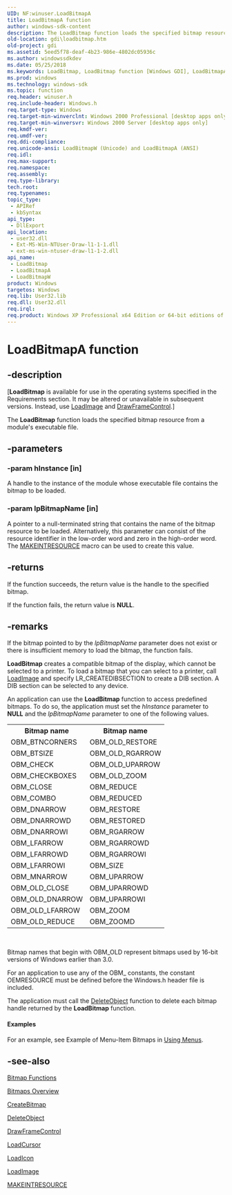 ```yaml
---
UID: NF:winuser.LoadBitmapA
title: LoadBitmapA function
author: windows-sdk-content
description: The LoadBitmap function loads the specified bitmap resource from a module's executable file.
old-location: gdi\loadbitmap.htm
old-project: gdi
ms.assetid: 5eed5f78-deaf-4b23-986e-4802dc05936c
ms.author: windowssdkdev
ms.date: 05/25/2018
ms.keywords: LoadBitmap, LoadBitmap function [Windows GDI], LoadBitmapA, LoadBitmapW, _win32_LoadBitmap, gdi.loadbitmap, winuser/LoadBitmap, winuser/LoadBitmapA, winuser/LoadBitmapW
ms.prod: windows
ms.technology: windows-sdk
ms.topic: function
req.header: winuser.h
req.include-header: Windows.h
req.target-type: Windows
req.target-min-winverclnt: Windows 2000 Professional [desktop apps only]
req.target-min-winversvr: Windows 2000 Server [desktop apps only]
req.kmdf-ver: 
req.umdf-ver: 
req.ddi-compliance: 
req.unicode-ansi: LoadBitmapW (Unicode) and LoadBitmapA (ANSI)
req.idl: 
req.max-support: 
req.namespace: 
req.assembly: 
req.type-library: 
tech.root: 
req.typenames: 
topic_type:
 - APIRef
 - kbSyntax
api_type:
 - DllExport
api_location:
 - user32.dll
 - Ext-MS-Win-NTUser-Draw-l1-1-1.dll
 - ext-ms-win-ntuser-draw-l1-1-2.dll
api_name:
 - LoadBitmap
 - LoadBitmapA
 - LoadBitmapW
product: Windows
targetos: Windows
req.lib: User32.lib
req.dll: User32.dll
req.irql: 
req.product: Windows XP Professional x64 Edition or 64-bit editions of     Windows Server 2003
---
```


# LoadBitmapA function


## -description


<p class="CCE_Message">[<b>LoadBitmap</b> is available for use in the operating systems specified in the Requirements section. It may be altered or unavailable in subsequent versions. Instead, use <a href="https://msdn.microsoft.com/library/ms648045(v=VS.85).aspx">LoadImage</a> and <a href="https://msdn.microsoft.com/3102007e-e9f7-46d8-ae10-cf156d2131f6">DrawFrameControl</a>.]

The <b>LoadBitmap</b> function loads the specified bitmap resource from a module's executable file.


## -parameters




### -param hInstance [in]

A handle to the instance of the module whose executable file contains the bitmap to be loaded.


### -param lpBitmapName [in]

A pointer to a null-terminated string that contains the name of the bitmap resource to be loaded. Alternatively, this parameter can consist of the resource identifier in the low-order word and zero in the high-order word. The <a href="https://msdn.microsoft.com/library/ms648029(v=VS.85).aspx">MAKEINTRESOURCE</a> macro can be used to create this value.


## -returns



If the function succeeds, the return value is the handle to the specified bitmap.

If the function fails, the return value is <b>NULL</b>.




## -remarks



If the bitmap pointed to by the <i>lpBitmapName</i> parameter does not exist or there is insufficient memory to load the bitmap, the function fails.

<b>LoadBitmap</b> creates a compatible bitmap of the display, which cannot be selected to a printer. To load a bitmap that you can select to a printer, call <a href="https://msdn.microsoft.com/library/ms648045(v=VS.85).aspx">LoadImage</a> and specify LR_CREATEDIBSECTION to create a DIB section. A DIB section can be selected to any device.

An application can use the <b>LoadBitmap</b> function to access predefined bitmaps. To do so, the application must set the <i>hInstance</i> parameter to <b>NULL</b> and the <i>lpBitmapName</i> parameter to one of the following values.

<table>
<tr>
<th>Bitmap name</th>
<th>Bitmap name</th>
</tr>
<tr>
<td>OBM_BTNCORNERS</td>
<td>OBM_OLD_RESTORE</td>
</tr>
<tr>
<td>OBM_BTSIZE</td>
<td>OBM_OLD_RGARROW</td>
</tr>
<tr>
<td>OBM_CHECK</td>
<td>OBM_OLD_UPARROW</td>
</tr>
<tr>
<td>OBM_CHECKBOXES</td>
<td>OBM_OLD_ZOOM</td>
</tr>
<tr>
<td>OBM_CLOSE</td>
<td>OBM_REDUCE</td>
</tr>
<tr>
<td>OBM_COMBO</td>
<td>OBM_REDUCED</td>
</tr>
<tr>
<td>OBM_DNARROW</td>
<td>OBM_RESTORE</td>
</tr>
<tr>
<td>OBM_DNARROWD</td>
<td>OBM_RESTORED</td>
</tr>
<tr>
<td>OBM_DNARROWI</td>
<td>OBM_RGARROW</td>
</tr>
<tr>
<td>OBM_LFARROW</td>
<td>OBM_RGARROWD</td>
</tr>
<tr>
<td>OBM_LFARROWD</td>
<td>OBM_RGARROWI</td>
</tr>
<tr>
<td>OBM_LFARROWI</td>
<td>OBM_SIZE</td>
</tr>
<tr>
<td>OBM_MNARROW</td>
<td>OBM_UPARROW</td>
</tr>
<tr>
<td>OBM_OLD_CLOSE</td>
<td>OBM_UPARROWD</td>
</tr>
<tr>
<td>OBM_OLD_DNARROW</td>
<td>OBM_UPARROWI</td>
</tr>
<tr>
<td>OBM_OLD_LFARROW</td>
<td>OBM_ZOOM</td>
</tr>
<tr>
<td>OBM_OLD_REDUCE</td>
<td>OBM_ZOOMD</td>
</tr>
</table>
 

Bitmap names that begin with OBM_OLD represent bitmaps used by 16-bit versions of Windows earlier than 3.0.

For an application to use any of the OBM_ constants, the constant OEMRESOURCE must be defined before the Windows.h header file is included.

The application must call the <a href="https://msdn.microsoft.com/cc679af0-6839-4c83-9c42-39d7ededda40">DeleteObject</a> function to delete each bitmap handle returned by the <b>LoadBitmap</b> function.


#### Examples

For an example, see Example of Menu-Item Bitmaps in <a href="https://msdn.microsoft.com/library/ms647558(v=VS.85).aspx">Using Menus</a>.

<div class="code"></div>



## -see-also




<a href="https://msdn.microsoft.com/ef3abc8a-5d95-41d0-8eb6-47719d472414">Bitmap Functions</a>



<a href="https://msdn.microsoft.com/ff0a5ae3-ae2e-4417-b5e5-0f9871c03964">Bitmaps Overview</a>



<a href="https://msdn.microsoft.com/b52e1baf-6a81-44bc-a061-4d42e6f4ed64">CreateBitmap</a>



<a href="https://msdn.microsoft.com/cc679af0-6839-4c83-9c42-39d7ededda40">DeleteObject</a>



<a href="https://msdn.microsoft.com/3102007e-e9f7-46d8-ae10-cf156d2131f6">DrawFrameControl</a>



<a href="https://msdn.microsoft.com/library/ms648391(v=VS.85).aspx">LoadCursor</a>



<a href="https://msdn.microsoft.com/library/ms648072(v=VS.85).aspx">LoadIcon</a>



<a href="https://msdn.microsoft.com/library/ms648045(v=VS.85).aspx">LoadImage</a>



<a href="https://msdn.microsoft.com/library/ms648029(v=VS.85).aspx">MAKEINTRESOURCE</a>
 

 

